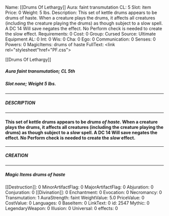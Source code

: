 Name: [[Drums Of Lethargy]]
Aura: faint transmutation
CL: 5
Slot: item
Price: 0
Weight: 5 lbs.
Description: This set of kettle drums appears to be drums of haste. When a creature plays the drums, it affects all creatures (including the creature playing the drums) as though subject to a slow spell. A DC 14 Will save negates the effect. No Perform check is needed to create the slow effect.
Requirements: 0
Cost: 0
Group: Cursed
Source: Ultimate Equipment
AL: 0
Int: 0
Wis: 0
Cha: 0
Ego: 0
Communication: 0
Senses: 0
Powers: 0
MagicItems: drums of haste
FullText: <link rel="stylesheet"href="PF.css"><div class="heading"><p class="alignleft">[[Drums Of Lethargy]]</p><div style="clear: both;"></div></div><div><h5><b>Aura </b>faint transmutation; <b>CL </b>5th</h5><h5><b>Slot </b>none; <b>Weight </b>5 lbs.</h5></div><hr/><div><h5><b>DESCRIPTION</b></h5></div><hr/><div><h4><p>This set of kettle drums appears to be <i>drums of haste</i>. When a creature plays the drums, it affects all creatures (including the creature playing the drums) as though subject to a <i>slow</i> spell. A DC 14 Will save negates the effect. No Perform check is needed to create the <i>slow</i> effect.</p></h4></div><hr/><div><h5><b>CREATION</b></h5></div><hr/><div><h5><b>Magic Items </b><i>drums of haste</i></h5></div>
[[Destruction]]: 0
MinorArtifactFlag: 0
MajorArtifactFlag: 0
Abjuration: 0
Conjuration: 0
[[Divination]]: 0
Enchantment: 0
Evocation: 0
Necromancy: 0
Transmutation: 1
AuraStrength: faint
WeightValue: 5.0
PriceValue: 0
CostValue: 0
Languages: 0
BaseItem: 0
LinkText: 0
id: 2547
Mythic: 0
LegendaryWeapon: 0
Illusion: 0
Universal: 0
effects: 0
